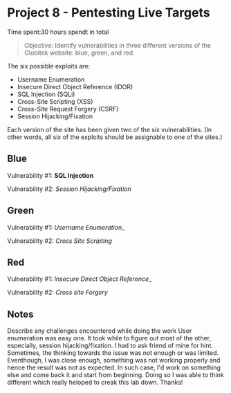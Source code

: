 # Project 8 - Pentesting Live Targets

Time spent:30 hours spendt in total

> Objective: Identify vulnerabilities in three different versions of the Globitek website: blue, green, and red.

The six possible exploits are:
* Username Enumeration
* Insecure Direct Object Reference (IDOR)
* SQL Injection (SQLi)
* Cross-Site Scripting (XSS)
* Cross-Site Request Forgery (CSRF)
* Session Hijacking/Fixation

Each version of the site has been given two of the six vulnerabilities. (In other words, all six of the exploits should be assignable to one of the sites.)

## Blue

Vulnerability #1: __SQL Injection__

Vulnerability #2: _Session Hijacking/Fixation_


## Green

Vulnerability #1: _Username Enumeration__

Vulnerability #2: _Cross Site Scripting_


## Red

Vulnerability #1: _Insecure Direct Object Reference__

Vulnerability #2: _Cross site Forgery_


## Notes

Describe any challenges encountered while doing the work
 User enumeration was easy one. It took while to figure out most of the other, especially, session hijacking/fixation. I had to ask friend of mine for hint. Sometimes, the thinking towards the issue was not enough or was limited. Eventhough, I was close enough, something was not working properly and hence the result was not as expected. In such case, I'd work on something else and come back it and start from beginning. Doing so I was able to think different which really heloped to creak this lab down. Thanks!
